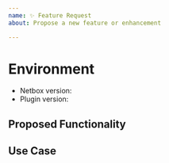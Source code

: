 ```yaml
---
name: ✨ Feature Request
about: Propose a new feature or enhancement

---
```


# Environment

* Netbox version:  <!-- Example: 3.5.8-->
* Plugin version:  <!-- Example: 0.7.1 -->

<!--
    Describe in detail the new functionality you are proposing.
-->
## Proposed Functionality

<!--
    Convey an example use case for your proposed feature. Write from the
    perspective of a user who would benefit from the proposed
    functionality and describe how.
--->
## Use Case
